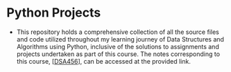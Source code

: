 # Python Projects

- This repository holds a comprehensive collection of all the source files and code utilized throughout my learning journey of Data Structures and Algorithms using Python, inclusive of the solutions to assignments and projects undertaken as part of this course. The notes corresponding to this course, [[DSA456](https://seneca-ictoer.github.io/data-structures-and-algorithms/)], can be accessed at the provided link.
